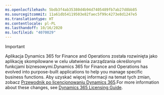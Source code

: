 ```yaml
---
ms.openlocfilehash: 5bdb3f4ab35380d4b94d7405489fb7ab27d8bb85
ms.sourcegitcommit: 11a61db54119503e82faec5f99c4273e8d1247e5
ms.translationtype: HT
ms.contentlocale: pl-PL
ms.lasthandoff: 10/16/2020
ms.locfileid: "4070029"
---
```

> [!IMPORTANT]
> <span data-ttu-id="43dc6-101">Aplikacja Dynamics 365 for Finance and Operations została rozwinięta jako aplikację skompilowane w celu ułatwienia zarządzania określonymi funkcjami biznesowymi.</span><span class="sxs-lookup"><span data-stu-id="43dc6-101">Dynamics 365 for Finance and Operations has evolved into purpose-built applications to help you manage specific business functions.</span></span> <span data-ttu-id="43dc6-102">Aby uzyskać więcej informacji na temat tych zmian, zobacz [Przewodnik po licencjonowaniu Dynamics 365](https://mbs.microsoft.com/Files/public/365/Dynamics365LicensingGuide.pdf).</span><span class="sxs-lookup"><span data-stu-id="43dc6-102">For more information about these changes, see [Dynamics 365 Licensing Guide](https://mbs.microsoft.com/Files/public/365/Dynamics365LicensingGuide.pdf).</span></span>
 
